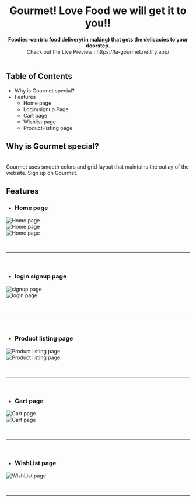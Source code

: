 <div align="center">
  <h1>Gourmet! Love Food we will get it to you!!</h1>
</div>

<div align="center">
  <strong>Foodies-centric food delivery(in making) that gets the delicacies to your doorstep.</strong> <br>
    Check out the Live Preview : https://la-gourmet.netlify.app/
</div>



<br>


## Table of Contents

- Why is Gourmet special?
- Features
    - Home page
    - Login/signup Page
    - Cart page
    - Wishlist page
    - Product-listing page



## Why is Gourmet special?
<br>
Gourmet uses smooth colors and grid layout that maintains the outlay of the website. Sign up on Gourmet.
<br>






## Features

- ### Home page
![Home page](/assets/HomePage01Copy.png)
<br>
![Home page](/assets/HomePage02Copy.png)
<br>
![Home page](/assets/HomePage03Copy.png)

<br><hr><br>

- ### login signup page
![signup page](/assets/signupCopy.png)
<br>
![login page](/assets/login.png)

<br><hr><br>

- ### Product listing page
![Product listing page](/assets/products01.png)
<br>
![Product listing page](/assets/products02.png)

<br><hr><br>

- ### Cart page
![Cart page](/assets/cartCopy.png)
<br>
![Cart page](/assets/cart02Copy.png)


<br><hr><br>

- ### WishList page
 ![WishList page](/assets/wishlist.png)

<br><hr><br>

